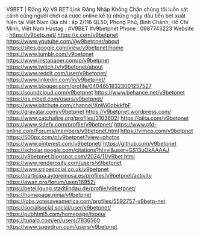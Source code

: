 V9BET | Đăng Ký V9 BET Link Đăng Nhập Không Chặn chúng tôi luôn sát cánh cùng người chơi cá cược online kể từ những ngày đầu tiên bet xuất hiện tại Việt Nam
Địa chỉ : ấp 2/116 QL50, Phong Phú, Bình Chánh, Hồ Chí Minh, Việt Nam
Hastag : #V9BET #v9betpnet
Phone : 0987743223
Website : https://v9betp.net/
https://x.com/v9betpnet
https://www.youtube.com/@v9betpnet/about
https://sites.google.com/view/v9betpnet/home
https://www.tumblr.com/v9betpnet
https://www.instapaper.com/p/v9betpnet
https://www.twitch.tv/v9betpnet/about
https://www.reddit.com/user/v9betpnet/
https://www.linkedin.com/in/v9betpnet/
https://www.blogger.com/profile/04046518323001257527
https://soundcloud.com/v9betpnet
https://www.behance.net/v9betpnet
https://os.mbed.com/users/v9betpnet/
https://www.bitchute.com/channel/XnWi0qbkkfbF
https://gravatar.com/v9betpnet
https://v9betpnet.wordpress.com/
https://www.catchafire.org/profiles/3103602/
https://qiita.com/v9betpnet
https://www.sidefx.com/profile/v9betpnet/
https://www.cfd-online.com/Forums/members/v9betpnet.html
https://vimeo.com/v9betpnet
https://500px.com/p/v9betpnet?view=photos
https://www.pinterest.com/v9betpnet/
https://github.com/v9betpnet
https://scholar.google.com/citations?hl=vi&user=GS13uOkAAAAJ
https://v9betpnet.blogspot.com/2024/11/v9bet.html
https://www.renderosity.com/users/v9betpnet
https://www.snipesocial.co.uk/v9betpnet
https://participa.aytoreinosa.es/profiles/v9betpnet/activity
https://awan.pro/forum/user/16952/
https://beteiligung.stadtlindau.de/profile/v9betpnet/
https://homepage.ninja/v9betpnet
https://jobs.votesaveamerica.com/profiles/5592757-v9betp-net
https://socialsocial.social/user/v9betpnet/
https://pubhtml5.com/homepage/txoeu/
https://tupalo.com/en/users/7836560
https://www.speedrun.com/users/v9betpnet